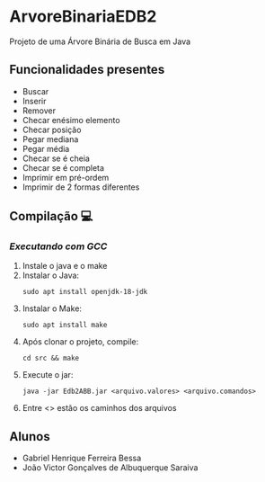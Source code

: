 # ArvoreBinariaEDB2
Projeto de uma Árvore Binária de Busca em Java

## Funcionalidades presentes
* Buscar
* Inserir
* Remover
* Checar enésimo elemento
* Checar posição
* Pegar mediana
* Pegar média
* Checar se é cheia
* Checar se é completa
* Imprimir em pré-ordem
* Imprimir de 2 formas diferentes

## Compilação 💻
### <em>Executando com GCC</em>
<ol>
<li> Instale o java e o make
    
<li> Instalar o Java:
    
    sudo apt install openjdk-18-jdk
    
<li> Instalar o Make:

    sudo apt install make

<li> Após clonar o projeto, compile:

    cd src && make

<li> Execute o jar:

    java -jar Edb2ABB.jar <arquivo.valores> <arquivo.comandos>

<li> Entre <> estão os caminhos dos arquivos

</ol>

## Alunos
* Gabriel Henrique Ferreira Bessa
* João Victor Gonçalves de Albuquerque Saraiva
